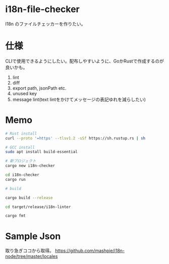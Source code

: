 # i18n-file-checker

I18n のファイルチェッカーを作りたい。

# 仕様

CLIで使用できるようにしたい。配布しやすいように、GoかRustで作成するのが良いかも。

1. lint
2. diff
3. export path, jsonPath etc.
4. unused key
5. message lint(text lintをかけてメッセージの表記ゆれを減らしたい)

# Memo

```bash
# Rust install
curl --proto '=https' --tlsv1.2 -sSf https://sh.rustup.rs | sh

# GCC install
sudo apt install build-essential
```
```bash
# 新プロジェクト
cargo new i18n-checker

cd i18n-checker
cargo run
```

```bash
# build

cargo build --release

```

```bash
cd target/release/i18n-linter
```

```bash
cargo fmt
```

# Sample Json

取り急ぎココから取得。
https://github.com/mashpie/i18n-node/tree/master/locales